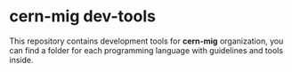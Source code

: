 cern-mig dev-tools
==================

This repository contains development tools for **cern-mig** organization,
you can find a folder for each programming language with guidelines
and tools inside.

